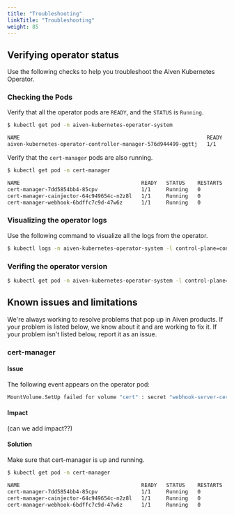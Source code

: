 ```yaml
---
title: "Troubleshooting"
linkTitle: "Troubleshooting"
weight: 85
---
```

## Verifying operator status
Use the following checks to help you troubleshoot the Aiven Kubernetes Operator.

### Checking the Pods
Verify that all the operator pods are `READY`, and the `STATUS` is `Running`.
```bash
$ kubectl get pod -n aiven-kubernetes-operator-system 

NAME                                                            READY   STATUS    RESTARTS   AGE
aiven-kubernetes-operator-controller-manager-576d944499-ggttj   1/1     Running   0          12m
```

Verify that the `cert-manager` pods are also running.
```bash
$ kubectl get pod -n cert-manager

NAME                                       READY   STATUS    RESTARTS   AGE
cert-manager-7dd5854bb4-85cpv              1/1     Running   0          76s
cert-manager-cainjector-64c949654c-n2z8l   1/1     Running   0          77s
cert-manager-webhook-6bdffc7c9d-47w6z      1/1     Running   0          76s
```

### Visualizing the operator logs
Use the following command to visualize all the logs from the operator.
```bash
$ kubectl logs -n aiven-kubernetes-operator-system -l control-plane=controller-manager
```

### Verifing the operator version
```bash
$ kubectl get pod -n aiven-kubernetes-operator-system -l control-plane=controller-manager -o jsonpath="{.items[0].spec.containers[0].image}"
```

## Known issues and limitations
We're always working to resolve problems that pop up in Aiven products. 
If your problem is listed below, we know about it and are working to fix it. If your problem isn't listed below, report it as an issue.

### cert-manager
#### Issue
The following event appears on the operator pod:
```bash
MountVolume.SetUp failed for volume "cert" : secret "webhook-server-cert" not found
```
#### Impact
(can we add impact??)

#### Solution
Make sure that cert-manager is up and running.
```bash
$ kubectl get pod -n cert-manager

NAME                                       READY   STATUS    RESTARTS   AGE
cert-manager-7dd5854bb4-85cpv              1/1     Running   0          76s
cert-manager-cainjector-64c949654c-n2z8l   1/1     Running   0          77s
cert-manager-webhook-6bdffc7c9d-47w6z      1/1     Running   0          76s
```
